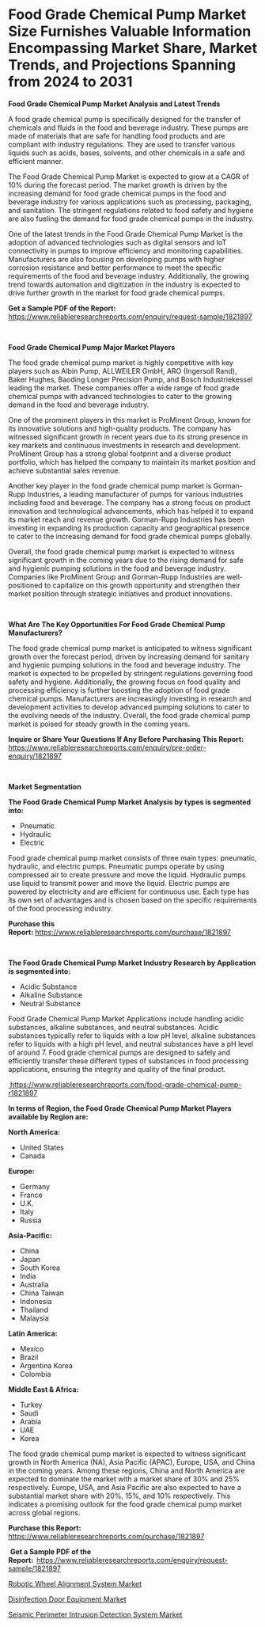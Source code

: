 <p><h1>Food Grade Chemical Pump Market Size Furnishes Valuable Information Encompassing Market Share, Market Trends, and Projections Spanning from 2024 to 2031</h1></p><p><strong>Food Grade Chemical Pump Market Analysis and Latest Trends</strong></p>
<p><p>A food grade chemical pump is specifically designed for the transfer of chemicals and fluids in the food and beverage industry. These pumps are made of materials that are safe for handling food products and are compliant with industry regulations. They are used to transfer various liquids such as acids, bases, solvents, and other chemicals in a safe and efficient manner.</p><p>The Food Grade Chemical Pump Market is expected to grow at a CAGR of 10% during the forecast period. The market growth is driven by the increasing demand for food grade chemical pumps in the food and beverage industry for various applications such as processing, packaging, and sanitation. The stringent regulations related to food safety and hygiene are also fueling the demand for food grade chemical pumps in the industry.</p><p>One of the latest trends in the Food Grade Chemical Pump Market is the adoption of advanced technologies such as digital sensors and IoT connectivity in pumps to improve efficiency and monitoring capabilities. Manufacturers are also focusing on developing pumps with higher corrosion resistance and better performance to meet the specific requirements of the food and beverage industry. Additionally, the growing trend towards automation and digitization in the industry is expected to drive further growth in the market for food grade chemical pumps.</p></p>
<p><strong>Get a Sample PDF of the Report:&nbsp;</strong> <a href="https://www.reliableresearchreports.com/enquiry/request-sample/1821897">https://www.reliableresearchreports.com/enquiry/request-sample/1821897</a></p>
<p>&nbsp;</p>
<p><strong>Food Grade Chemical Pump Major Market Players</strong></p>
<p><p>The food grade chemical pump market is highly competitive with key players such as Albin Pump, ALLWEILER GmbH, ARO (Ingersoll Rand), Baker Hughes, Baoding Longer Precision Pump, and Bosch Industriekessel leading the market. These companies offer a wide range of food grade chemical pumps with advanced technologies to cater to the growing demand in the food and beverage industry.</p><p>One of the prominent players in this market is ProMinent Group, known for its innovative solutions and high-quality products. The company has witnessed significant growth in recent years due to its strong presence in key markets and continuous investments in research and development. ProMinent Group has a strong global footprint and a diverse product portfolio, which has helped the company to maintain its market position and achieve substantial sales revenue.</p><p>Another key player in the food grade chemical pump market is Gorman-Rupp Industries, a leading manufacturer of pumps for various industries including food and beverage. The company has a strong focus on product innovation and technological advancements, which has helped it to expand its market reach and revenue growth. Gorman-Rupp Industries has been investing in expanding its production capacity and geographical presence to cater to the increasing demand for food grade chemical pumps globally.</p><p>Overall, the food grade chemical pump market is expected to witness significant growth in the coming years due to the rising demand for safe and hygienic pumping solutions in the food and beverage industry. Companies like ProMinent Group and Gorman-Rupp Industries are well-positioned to capitalize on this growth opportunity and strengthen their market position through strategic initiatives and product innovations.</p></p>
<p>&nbsp;</p>
<p><strong>What Are The Key Opportunities For Food Grade Chemical Pump Manufacturers?</strong></p>
<p><p>The food grade chemical pump market is anticipated to witness significant growth over the forecast period, driven by increasing demand for sanitary and hygienic pumping solutions in the food and beverage industry. The market is expected to be propelled by stringent regulations governing food safety and hygiene. Additionally, the growing focus on food quality and processing efficiency is further boosting the adoption of food grade chemical pumps. Manufacturers are increasingly investing in research and development activities to develop advanced pumping solutions to cater to the evolving needs of the industry. Overall, the food grade chemical pump market is poised for steady growth in the coming years.</p></p>
<p><strong>Inquire or Share Your Questions If Any Before Purchasing This Report:</strong> <a href="https://www.reliableresearchreports.com/enquiry/pre-order-enquiry/1821897">https://www.reliableresearchreports.com/enquiry/pre-order-enquiry/1821897</a></p>
<p>&nbsp;</p>
<p><strong>Market Segmentation</strong></p>
<p><strong>The Food Grade Chemical Pump Market Analysis by types is segmented into:</strong></p>
<p><ul><li>Pneumatic</li><li>Hydraulic</li><li>Electric</li></ul></p>
<p><p>Food grade chemical pump market consists of three main types: pneumatic, hydraulic, and electric pumps. Pneumatic pumps operate by using compressed air to create pressure and move the liquid. Hydraulic pumps use liquid to transmit power and move the liquid. Electric pumps are powered by electricity and are efficient for continuous use. Each type has its own set of advantages and is chosen based on the specific requirements of the food processing industry.</p></p>
<p><strong>Purchase this Report:&nbsp;</strong><a href="https://www.reliableresearchreports.com/purchase/1821897">https://www.reliableresearchreports.com/purchase/1821897</a></p>
<p>&nbsp;</p>
<p><strong>The Food Grade Chemical Pump Market Industry Research by Application is segmented into:</strong></p>
<p><ul><li>Acidic Substance</li><li>Alkaline Substance</li><li>Neutral Substance</li></ul></p>
<p><p>Food Grade Chemical Pump Market Applications include handling acidic substances, alkaline substances, and neutral substances. Acidic substances typically refer to liquids with a low pH level, alkaline substances refer to liquids with a high pH level, and neutral substances have a pH level of around 7. Food grade chemical pumps are designed to safely and efficiently transfer these different types of substances in food processing applications, ensuring the integrity and quality of the final product.</p></p>
<p><a href="https://www.reliableresearchreports.com/food-grade-chemical-pump-r1821897">&nbsp;https://www.reliableresearchreports.com/food-grade-chemical-pump-r1821897</a></p>
<p><strong>In terms of Region, the Food Grade Chemical Pump Market Players available by Region are:</strong></p>
<p>
    <p> <strong> North America: </strong>
        <ul>
            <li>United States</li>
            <li>Canada</li>
        </ul>
        </p> 
    <p> <strong> Europe: </strong>
        <ul>
            <li>Germany</li>
            <li>France</li>
            <li>U.K.</li>
            <li>Italy</li>
            <li>Russia</li>
        </ul>
        </p> 
    <p> <strong> Asia-Pacific: </strong>
        <ul>
            <li>China</li>
            <li>Japan</li>
            <li>South Korea</li>
            <li>India</li>
            <li>Australia</li>
            <li>China Taiwan</li>
            <li>Indonesia</li>
            <li>Thailand</li>
            <li>Malaysia</li>
        </ul>
        </p> 
    <p> <strong> Latin America: </strong>
        <ul>
            <li>Mexico</li>
            <li>Brazil</li>
            <li>Argentina Korea</li>
            <li>Colombia</li>
        </ul>
        </p> 
    <p> <strong> Middle East & Africa: </strong>
        <ul>
            <li>Turkey</li>
            <li>Saudi</li>
            <li>Arabia</li>
            <li>UAE</li>
            <li>Korea</li>
        </ul>
    </p>
    </p>
<p><p>The food grade chemical pump market is expected to witness significant growth in North America (NA), Asia Pacific (APAC), Europe, USA, and China in the coming years. Among these regions, China and North America are expected to dominate the market with a market share of 30% and 25% respectively. Europe, USA, and Asia Pacific are also expected to have a substantial market share with 20%, 15%, and 10% respectively. This indicates a promising outlook for the food grade chemical pump market across global regions.</p></p>
<p><strong>Purchase this Report: </strong><a href="https://www.reliableresearchreports.com/purchase/1821897">https://www.reliableresearchreports.com/purchase/1821897</a></p>
<p>&nbsp;<strong>Get a Sample PDF of the Report:&nbsp;&nbsp;</strong><a href="https://www.reliableresearchreports.com/enquiry/request-sample/1821897">https://www.reliableresearchreports.com/enquiry/request-sample/1821897</a></p>
<p><strong></strong></p>
<p><p><a href="https://github.com/AKSHATREPORTPRIME/Market-Research-Report-List-5/blob/main/robotic-wheel-alignment-system-market.md">Robotic Wheel Alignment System Market</a></p><p><a href="https://github.com/josesg55/Market-Research-Report-List-3/blob/main/disinfection-door-equipment-market.md">Disinfection Door Equipment Market</a></p><p><a href="https://github.com/indrystar/Market-Research-Report-List-4/blob/main/seismic-perimeter-intrusion-detection-system-market.md">Seismic Perimeter Intrusion Detection System Market</a></p></p>